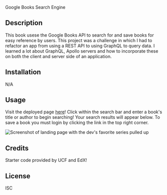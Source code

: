 Google Books Search Engine

## Description
This book usese the Google Books API to search for and save books for easy reference by users.
This project was a challenge in which I had to refactor an app from using a REST API to using GraphQL to query data.
I learned a lot about GraphQL, Apollo servers and how to incorporate these on both the client and server side of an application.

## Installation
N/A 

## Usage 

Visit the deployed page [here](https://c21-book-engine-d7d8b8adeaab.herokuapp.com/)!
Click within the search bar and enter a book's title or author to begin searching! Your search results will appear below. To save a book you must login by clicking the link in the top right corner.
 
![Screenshot of landing page with the dev's favorite series pulled up](https://i.gyazo.com/e616a69508e412b67361ea9c284d97f9.jpg)

## Credits 

Starter code provided by UCF and EdX! 

## License
ISC
